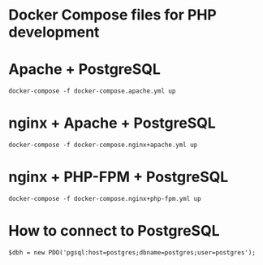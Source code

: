 # Docker Compose files for PHP development

# Apache + PostgreSQL
    docker-compose -f docker-compose.apache.yml up

# nginx + Apache + PostgreSQL
    docker-compose -f docker-compose.nginx+apache.yml up

# nginx + PHP-FPM + PostgreSQL
    docker-compose -f docker-compose.nginx+php-fpm.yml up

# How to connect to PostgreSQL
    $dbh = new PDO('pgsql:host=postgres;dbname=postgres;user=postgres');
